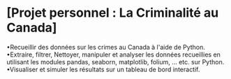 # [Projet personnel : La Criminalité au Canada]
•Recueillir des données sur les crimes au Canada à l'aide de Python.
•Extraire, filtrer, Nettoyer, manipuler et analyser les données recueillies en utilisant les modules pandas, seaborn, matplotlib, folium, …  etc. sur Python.
•Visualiser et simuler les résultats sur un tableau de bord interactif.

